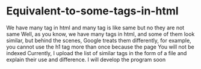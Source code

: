 # Equivalent-to-some-tags-in-html
We have many tag in html and many tag is like same but no they are not same
Well, as you know, we have many tags in html, and some of them look similar, but behind the scenes, Google treats them differently, for example, you cannot use the h1 tag more than once because the page You will not be indexed Currently,
I upload the list of similar tags in the form of a file and explain their use and difference.
I will develop the program soon
